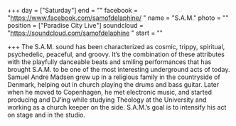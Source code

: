 +++
day = ["Saturday"]
end = ""
facebook = "https://www.facebook.com/samofdelaphine/ "
name = "S.A.M."
photo = ""
position = ["Paradise City Live"]
soundcloud = "https://soundcloud.com/samofdelaphine "
start = ""

+++
The S.A.M. sound has been characterized as cosmic, trippy, spiritual, psychedelic, peaceful, and groovy. It’s the combination of these attributes with the playfully danceable beats and smiling performances that has brought S.A.M. to be one of the most interesting underground acts of today. Samuel Andre Madsen grew up in a religious family in the countryside of Denmark, helping out in church playing the drums and bass guitar. Later when he moved to Copenhagen, he met electronic music, and started producing and DJ’ing while studying Theology at the University and working as a church keeper on the side. S.A.M.’s goal is to intensify his act on stage and in the studio.